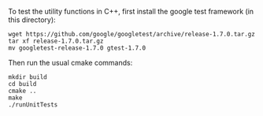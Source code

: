 To test the utility functions in C++, first install the google test framework (in this directory):

    wget https://github.com/google/googletest/archive/release-1.7.0.tar.gz
    tar xf release-1.7.0.tar.gz
    mv googletest-release-1.7.0 gtest-1.7.0

Then run the usual cmake commands:

    mkdir build
    cd build
    cmake ..
    make
    ./runUnitTests
